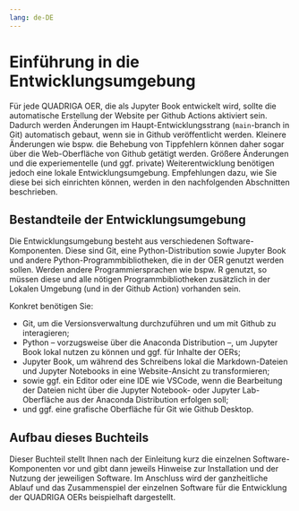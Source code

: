 ```yaml
---
lang: de-DE
---
```

# Einführung in die Entwicklungsumgebung

Für jede QUADRIGA OER, die als Jupyter Book entwickelt wird, sollte die automatische Erstellung der Website per Github Actions aktiviert sein. Dadurch werden Änderungen im Haupt-Entwicklungsstrang (`main`-branch in Git) automatisch gebaut, wenn sie in Github veröffentlicht werden. Kleinere Änderungen wie bspw. die Behebung von Tippfehlern können daher sogar über die Web-Oberfläche von Github getätigt werden. Größere Änderungen und die experiementelle (und ggf. private) Weiterentwicklung benötigen jedoch eine lokale Entwicklungsumgebung. Empfehlungen dazu, wie Sie diese bei sich einrichten können, werden in den nachfolgenden Abschnitten beschrieben.

## Bestandteile der Entwicklungsumgebung
Die Entwicklungsumgebung besteht aus verschiedenen Software-Komponenten. Diese sind Git, eine Python-Distribution sowie Jupyter Book und andere Python-Programmbibliotheken, die in der OER genutzt werden sollen. Werden andere Programmiersprachen wie bspw. R genutzt, so müssen diese und alle nötigen Programmbibliotheken zusätzlich in der Lokalen Umgebung (und in der Github Action) vorhanden sein.

Konkret benötigen Sie:
- Git, um die Versionsverwaltung durchzuführen und um mit Github zu interagieren;
- Python – vorzugsweise über die Anaconda Distribution –, um Jupyter Book lokal nutzen zu können und ggf. für Inhalte der OERs;
- Jupyter Book, um während des Schreibens lokal die Markdown-Dateien und Jupyter Notebooks in eine Website-Ansicht zu transformieren;
- sowie ggf. ein Editor oder eine IDE wie VSCode, wenn die Bearbeitung der Dateien nicht über die Jupyter Notebook- oder Jupyter Lab-Oberfläche aus der Anaconda Distribution erfolgen soll;
- und ggf. eine grafische Oberfläche für Git wie Github Desktop.

## Aufbau dieses Buchteils
Dieser Buchteil stellt Ihnen nach der Einleitung kurz die einzelnen Software-Komponenten vor und gibt dann jeweils Hinweise zur Installation und der Nutzung der jeweiligen Software. Im Anschluss wird der ganzheitliche Ablauf und das Zusammenspiel der einzelnen Software für die Entwicklung der QUADRIGA OERs beispielhaft dargestellt.

